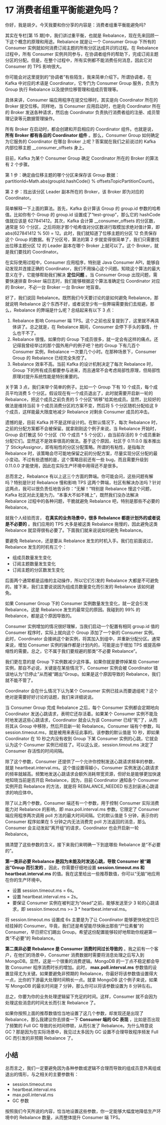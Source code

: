 # 17 消费者组重平衡能避免吗？

你好，我是胡夕。今天我要和你分享的内容是：消费者组重平衡能避免吗?

其实在专栏\[第 15 期\]中，我们讲过重平衡，也就是 Rebalance，现在先来回顾一下这个概念的原理和用途。Rebalance 就是让一个 Consumer Group 下所有的 Consumer 实例就如何消费订阅主题的所有分区达成共识的过程。在 Rebalance 过程中，所有 Consumer 实例共同参与，在协调者组件的帮助下，完成订阅主题分区的分配。但是，在整个过程中，所有实例都不能消费任何消息，因此它对 Consumer 的 TPS 影响很大。

你可能会对这里提到的“协调者”有些陌生，我来简单介绍下。所谓协调者，在 Kafka 中对应的术语是 Coordinator，它专门为 Consumer Group 服务，负责为 Group 执行 Rebalance 以及提供位移管理和组成员管理等。

具体来讲，Consumer 端应用程序在提交位移时，其实是向 Coordinator 所在的 Broker 提交位移。同样地，当 Consumer 应用启动时，也是向 Coordinator 所在的 Broker 发送各种请求，然后由 Coordinator 负责执行消费者组的注册、成员管理记录等元数据管理操作。

所有 Broker 在启动时，都会创建和开启相应的 Coordinator 组件。也就是说， **所有 Broker 都有各自的 Coordinator 组件** 。那么，Consumer Group 如何确定为它服务的 Coordinator 在哪台 Broker 上呢？答案就在我们之前说过的 Kafka 内部位移主题 \_\_consumer_offsets 身上。

目前，Kafka 为某个 Consumer Group 确定 Coordinator 所在的 Broker 的算法有 2 个步骤。

第 1 步：确定由位移主题的哪个分区来保存该 Group 数据：partitionId=Math.abs(groupId.hashCode() % offsetsTopicPartitionCount)。

第 2 步：找出该分区 Leader 副本所在的 Broker，该 Broker 即为对应的 Coordinator。

简单解释一下上面的算法。首先，Kafka 会计算该 Group 的 group.id 参数的哈希值。比如你有个 Group 的 group.id 设置成了“test-group”，那么它的 hashCode 值就应该是 627841412。其次，Kafka 会计算 \_\_consumer_offsets 的分区数，通常是 50 个分区，之后将刚才那个哈希值对分区数进行取模加求绝对值计算，即 abs(627841412 % 50) = 12。此时，我们就知道了位移主题的分区 12 负责保存这个 Group 的数据。有了分区号，算法的第 2 步就变得很简单了，我们只需要找出位移主题分区 12 的 Leader 副本在哪个 Broker 上就可以了。这个 Broker，就是我们要找的 Coordinator。

在实际使用过程中，Consumer 应用程序，特别是 Java Consumer API，能够自动发现并连接正确的 Coordinator，我们不用操心这个问题。知晓这个算法的最大意义在于，它能够帮助我们解决 **定位问题** 。当 Consumer Group 出现问题，需要快速排查 Broker 端日志时，我们能够根据这个算法准确定位 Coordinator 对应的 Broker，不必一台 Broker 一台 Broker 地盲查。

好了，我们说回 Rebalance。既然我们今天要讨论的是如何避免 Rebalance，那就说明 Rebalance 这个东西不好，或者说至少有一些弊端需要我们去规避。那么，Rebalance 的弊端是什么呢？总结起来有以下 3 点：

1. Rebalance 影响 Consumer 端 TPS。这个之前也反复提到了，这里就不再具体讲了。总之就是，在 Rebalance 期间，Consumer 会停下手头的事情，什么也干不了。
1. Rebalance 很慢。如果你的 Group 下成员很多，就一定会有这样的痛点。还记得我曾经举过的那个国外用户的例子吧？他的 Group 下有几百个 Consumer 实例，Rebalance 一次要几个小时。在那种场景下，Consumer Group 的 Rebalance 已经完全失控了。
1. Rebalance 效率不高。当前 Kafka 的设计机制决定了每次 Rebalance 时，Group 下的所有成员都要参与进来，而且通常不会考虑局部性原理，但局部性原理对提升系统性能是特别重要的。

关于第 3 点，我们来举个简单的例子。比如一个 Group 下有 10 个成员，每个成员平均消费 5 个分区。假设现在有一个成员退出了，此时就需要开启新一轮的 Rebalance，把这个成员之前负责的 5 个分区“转移”给其他成员。显然，比较好的做法是维持当前 9 个成员消费分区的方案不变，然后将 5 个分区随机分配给这 9 个成员，这样能最大限度地减少 Rebalance 对剩余 Consumer 成员的冲击。

遗憾的是，目前 Kafka 并不是这样设计的。在默认情况下，每次 Rebalance 时，之前的分配方案都不会被保留。就拿刚刚这个例子来说，当 Rebalance 开始时，Group 会打散这 50 个分区（10 个成员 * 5 个分区），由当前存活的 9 个成员重新分配它们。显然这不是效率很高的做法。基于这个原因，社区于 0.11.0.0 版本推出了 StickyAssignor，即有粘性的分区分配策略。所谓的有粘性，是指每次 Rebalance 时，该策略会尽可能地保留之前的分配方案，尽量实现分区分配的最小变动。不过有些遗憾的是，这个策略目前还有一些 bug，而且需要升级到 0.11.0.0 才能使用，因此在实际生产环境中用得还不是很多。

总而言之，Rebalance 有以上这三个方面的弊端。你可能会问，这些问题有解吗？特别是针对 Rebalance 慢和影响 TPS 这两个弊端，社区有解决办法吗？针对这两点，我可以很负责任地告诉你：“无解！”特别是 Rebalance 慢这个问题，Kafka 社区对此无能为力。“本事大不如不摊上”，既然我们没办法解决 Rebalance 过程中的各种问题，干脆就避免 Rebalance 吧，特别是那些不必要的 Rebalance。

就我个人经验而言， **在真实的业务场景中，很多 Rebalance 都是计划外的或者说是不必要的** 。我们应用的 TPS 大多是被这类 Rebalance 拖慢的，因此避免这类 Rebalance 就显得很有必要了。下面我们就来说说如何避免 Rebalance。

要避免 Rebalance，还是要从 Rebalance 发生的时机入手。我们在前面说过，Rebalance 发生的时机有三个：

- 组成员数量发生变化
- 订阅主题数量发生变化
- 订阅主题的分区数发生变化

后面两个通常都是运维的主动操作，所以它们引发的 Rebalance 大都是不可避免的。接下来，我们主要说说因为组成员数量变化而引发的 Rebalance 该如何避免。

如果 Consumer Group 下的 Consumer 实例数量发生变化，就一定会引发 Rebalance。这是 Rebalance 发生的最常见的原因。我碰到的 99% 的 Rebalance，都是这个原因导致的。

Consumer 实例增加的情况很好理解，当我们启动一个配置有相同 group.id 值的 Consumer 程序时，实际上就向这个 Group 添加了一个新的 Consumer 实例。此时，Coordinator 会接纳这个新实例，将其加入到组中，并重新分配分区。通常来说，增加 Consumer 实例的操作都是计划内的，可能是出于增加 TPS 或提高伸缩性的需要。总之，它不属于我们要规避的那类“不必要 Rebalance”。

我们更在意的是 Group 下实例数减少这件事。如果你就是要停掉某些 Consumer 实例，那自不必说，关键是在某些情况下，Consumer 实例会被 Coordinator 错误地认为“已停止”从而被“踢出”Group。如果是这个原因导致的 Rebalance，我们就不能不管了。

Coordinator 会在什么情况下认为某个 Consumer 实例已挂从而要退组呢？这个绝对是需要好好讨论的话题，我们来详细说说。

当 Consumer Group 完成 Rebalance 之后，每个 Consumer 实例都会定期地向 Coordinator 发送心跳请求，表明它还存活着。如果某个 Consumer 实例不能及时地发送这些心跳请求，Coordinator 就会认为该 Consumer 已经“死”了，从而将其从 Group 中移除，然后开启新一轮 Rebalance。Consumer 端有个参数，叫 session.timeout.ms，就是被用来表征此事的。该参数的默认值是 10 秒，即如果 Coordinator 在 10 秒之内没有收到 Group 下某 Consumer 实例的心跳，它就会认为这个 Consumer 实例已经挂了。可以这么说，session.timout.ms 决定了 Consumer 存活性的时间间隔。

除了这个参数，Consumer 还提供了一个允许你控制发送心跳请求频率的参数，就是 heartbeat.interval.ms。这个值设置得越小，Consumer 实例发送心跳请求的频率就越高。频繁地发送心跳请求会额外消耗带宽资源，但好处是能够更加快速地知晓当前是否开启 Rebalance，因为，目前 Coordinator 通知各个 Consumer 实例开启 Rebalance 的方法，就是将 REBALANCE_NEEDED 标志封装进心跳请求的响应体中。

除了以上两个参数，Consumer 端还有一个参数，用于控制 Consumer 实际消费能力对 Rebalance 的影响，即 max.poll.interval.ms 参数。它限定了 Consumer 端应用程序两次调用 poll 方法的最大时间间隔。它的默认值是 5 分钟，表示你的 Consumer 程序如果在 5 分钟之内无法消费完 poll 方法返回的消息，那么 Consumer 会主动发起“离开组”的请求，Coordinator 也会开启新一轮 Rebalance。

搞清楚了这些参数的含义，接下来我们来明确一下到底哪些 Rebalance 是“不必要的”。

**第一类非必要 Rebalance 是因为未能及时发送心跳，导致 Consumer 被“踢出”Group 而引发的** 。因此，你需要仔细地设置 **session.timeout.ms 和 heartbeat.interval.ms** 的值。我在这里给出一些推荐数值，你可以“无脑”地应用在你的生产环境中。

- 设置 session.timeout.ms = 6s。
- 设置 heartbeat.interval.ms = 2s。
- 要保证 Consumer 实例在被判定为“dead”之前，能够发送至少 3 轮的心跳请求，即 session.timeout.ms >= 3 * heartbeat.interval.ms。

将 session.timeout.ms 设置成 6s 主要是为了让 Coordinator 能够更快地定位已经挂掉的 Consumer。毕竟，我们还是希望能尽快揪出那些“尸位素餐”的 Consumer，早日把它们踢出 Group。希望这份配置能够较好地帮助你规避第一类“不必要”的 Rebalance。

**第二类非必要 Rebalance 是 Consumer 消费时间过长导致的** 。我之前有一个客户，在他们的场景中，Consumer 消费数据时需要将消息处理之后写入到 MongoDB。显然，这是一个很重的消费逻辑。MongoDB 的一丁点不稳定都会导致 Consumer 程序消费时长的增加。此时， **max.poll.interval.ms** 参数值的设置显得尤为关键。如果要避免非预期的 Rebalance，你最好将该参数值设置得大一点，比你的下游最大处理时间稍长一点。就拿 MongoDB 这个例子来说，如果写 MongoDB 的最长时间是 7 分钟，那么你可以将该参数设置为 8 分钟左右。

总之，你要为你的业务处理逻辑留下充足的时间。这样，Consumer 就不会因为处理这些消息的时间太长而引发 Rebalance 了。

如果你按照上面的推荐数值恰当地设置了这几个参数，却发现还是出现了 Rebalance，那么我建议你去排查一下 **Consumer 端的 GC 表现** ，比如是否出现了频繁的 Full GC 导致的长时间停顿，从而引发了 Rebalance。为什么特意说 GC？那是因为在实际场景中，我见过太多因为 GC 设置不合理导致程序频发 Full GC 而引发的非预期 Rebalance 了。

## 小结

总而言之，我们一定要避免因为各种参数或逻辑不合理而导致的组成员意外离组或退出的情形，与之相关的主要参数有：

- session.timeout.ms
- heartbeat.interval.ms
- max.poll.interval.ms
- GC 参数

按照我们今天所说的内容，恰当地设置这些参数，你一定能够大幅度地降低生产环境中的 Rebalance 数量，从而整体提升 Consumer 端 TPS。
